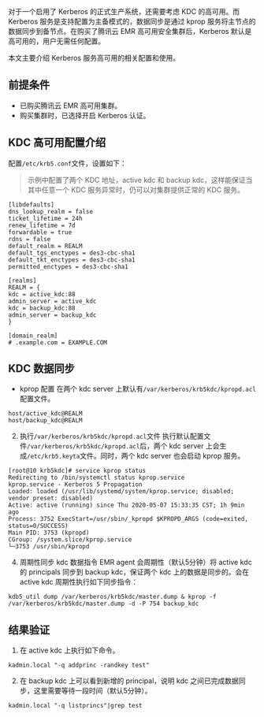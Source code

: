 对于一个启用了 Kerberos 的正式生产系统，还需要考虑 KDC 的高可用。而 Kerberos 服务是支持配置为主备模式的，数据同步是通过 kprop 服务将主节点的数据同步到备节点。在购买了腾讯云 EMR 高可用安全集群后，Kerberos 默认是高可用的，用户无需任何配置。

本文主要介绍 Kerberos 服务高可用的相关配置和使用。

## 前提条件
- 已购买腾讯云 EMR 高可用集群。
- 购买集群时，已选择开启 Kerberos 认证。

## KDC 高可用配置介绍

配置`/etc/krb5.conf`文件，设置如下：
>示例中配置了两个 KDC 地址，active kdc 和 backup kdc，这样能保证当其中任意一个 KDC 服务异常时，仍可以对集群提供正常的 KDC 服务。
>
```
[libdefaults]
dns_lookup_realm = false
ticket_lifetime = 24h
renew_lifetime = 7d
forwardable = true
rdns = false
default_realm = REALM
default_tgs_enctypes = des3-cbc-sha1
default_tkt_enctypes = des3-cbc-sha1
permitted_enctypes = des3-cbc-sha1

[realms]
REALM = {
kdc = active_kdc:88
admin_server = active_kdc
kdc = backup_kdc:88
admin_server = backup_kdc 
}

[domain_realm]
# .example.com = EXAMPLE.COM
```

## KDC 数据同步
-  kprop 配置
在两个 kdc server 上默认有`/var/kerberos/krb5kdc/kpropd.acl`配置文件。
```
host/active_kdc@REALM
host/backup_kdc@REALM
```
2. 执行`/var/kerberos/krb5kdc/kpropd.acl`文件
执行默认配置文件`/var/kerberos/krb5kdc/kpropd.acl`后，两个 kdc server 上会生成`/etc/krb5.keyta`文件。同时，两个 kdc server 也会启动 kprop 服务。
```
[root@10 krb5kdc]# service kprop status 
Redirecting to /bin/systemctl status kprop.service
kprop.service - Kerberos 5 Propagation
Loaded: loaded (/usr/lib/systemd/system/kprop.service; disabled; vendor preset: disabled)
Active: active (running) since Thu 2020-05-07 15:33:35 CST; 1h 9min ago
Process: 3752 ExecStart=/usr/sbin/_kpropd $KPROPD_ARGS (code=exited, status=0/SUCCESS)
Main PID: 3753 (kpropd)
CGroup: /system.slice/kprop.service
└─3753 /usr/sbin/kpropd
```
4. 周期性同步 kdc 数据指令
EMR agent 会周期性（默认5分钟）将 active kdc 的 principals 同步到 backup kdc，保证两个 kdc 上的数据是同步的。会在 active kdc 周期性执行如下同步指令：
```
kdb5_util dump /var/kerberos/krb5kdc/master.dump & kprop -f /var/kerberos/krb5kdc/master.dump -d -P 754 backup_kdc
```

## 结果验证

1. 在 active kdc 上执行如下命令。
```
kadmin.local "-q addprinc -randkey test"
```
2. 在 backup kdc 上可以看到新增的 principal，说明 kdc 之间已完成数据同步，这里需要等待一段时间（默认5分钟）。
```
kadmin.local "-q listprincs"|grep test
```

 

